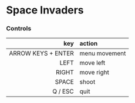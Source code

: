 # Space Invaders

### Controls

|                key | action        |
|-------------------:|:--------------|
| ARROW KEYS + ENTER | menu movement |
|               LEFT | move left     |
|               RIGHT| move right    |
|               SPACE| shoot         |
|            Q / ESC | quit          |
